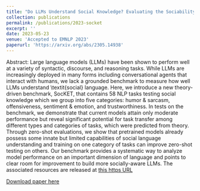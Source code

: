```yaml
---
title: "Do LLMs Understand Social Knowledge? Evaluating the Sociability of Large Language Models with SocKET Benchmark"
collection: publications
permalink: /publications/2023-socket
excerpt: ''
date: 2023-05-23
venue: 'Accepted to EMNLP 2023'
paperurl: 'https://arxiv.org/abs/2305.14938'
---
```


Abstract: Large language models (LLMs) have been shown to perform well at a variety of syntactic, discourse, and reasoning tasks. While LLMs are increasingly deployed in many forms including conversational agents that interact with humans, we lack a grounded benchmark to measure how well LLMs understand \textit{social} language. Here, we introduce a new theory-driven benchmark, SocKET, that contains 58 NLP tasks testing social knowledge which we group into five categories: humor & sarcasm, offensiveness, sentiment & emotion, and trustworthiness. In tests on the benchmark, we demonstrate that current models attain only moderate performance but reveal significant potential for task transfer among different types and categories of tasks, which were predicted from theory. Through zero-shot evaluations, we show that pretrained models already possess some innate but limited capabilities of social language understanding and training on one category of tasks can improve zero-shot testing on others. Our benchmark provides a systematic way to analyze model performance on an important dimension of language and points to clear room for improvement to build more socially-aware LLMs. The associated resources are released at [this https URL](https://github.com/minjechoi/SOCKET)

[Download paper here](https://arxiv.org/abs/2305.14938)
